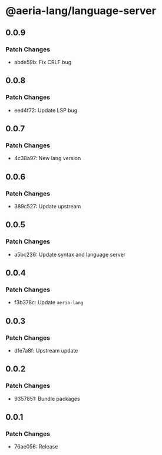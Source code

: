 # @aeria-lang/language-server

## 0.0.9

### Patch Changes

- abde59b: Fix CRLF bug

## 0.0.8

### Patch Changes

- eed4f72: Update LSP bug

## 0.0.7

### Patch Changes

- 4c38a97: New lang version

## 0.0.6

### Patch Changes

- 389c527: Update upstream

## 0.0.5

### Patch Changes

- a5bc236: Update syntax and language server

## 0.0.4

### Patch Changes

- f3b378c: Update `aeria-lang`

## 0.0.3

### Patch Changes

- dfe7a8f: Upstream update

## 0.0.2

### Patch Changes

- 9357851: Bundle packages

## 0.0.1

### Patch Changes

- 76ae056: Release
